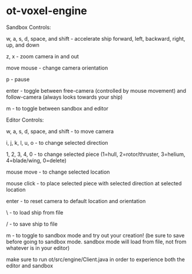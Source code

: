 # ot-voxel-engine



Sandbox Controls:

w, a, s, d, space, and shift - accelerate ship forward, left, backward, right, up, and down

z, x - zoom camera in and out

move mouse - change camera orientation

p - pause

enter - toggle between free-camera (controlled by mouse movement) and follow-camera (always looks towards your ship)

m - to toggle between sandbox and editor



Editor Controls:

w, a, s, d, space, and shift - to move camera

i, j, k, l, u, o - to change selected direction

1, 2, 3, 4, 0 - to change selected piece (1=hull, 2=rotor/thruster, 3=helium, 4=blade/wing, 0=delete)

mouse move - to change selected location

mouse click - to place selected piece with selected direction at selected location

enter - to reset camera to default location and orientation

\ - to load ship from file

/ - to save ship to file

m - to toggle to sandbox mode and try out your creation! (be sure to save before going to sandbox mode. sandbox mode will load from file, not from whatever is in your editor)



make sure to run ot/src/engine/Client.java in order to experience both the editor and sandbox